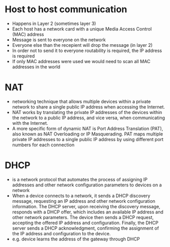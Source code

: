 # Host to host communication

- Happens in Layer 2 (sometimes layer 3)
- Each host has a network card with a unique Media Access Control (MAC) address
- Message is sent to everyone on the network
- Everyone else than the recepient will drop the message (in layer 2)
- In order not to send it to everyone routability is required, the IP address is required
- If only MAC addresses were used we would need to scan all MAC addresses in the world

# NAT

- networking technique that allows multiple devices within a private network to share a single public IP address when accessing the Internet.
- NAT works by translating the private IP addresses of the devices within the network to a public IP address, and vice versa, when communicating with the Internet.
- A more specific form of dynamic NAT is Port Address Translation (PAT), also known as NAT Overloading or IP Masquerading. PAT maps multiple private IP addresses to a single public IP address by using different port numbers for each connection

# DHCP

- is a network protocol that automates the process of assigning IP addresses and other network configuration parameters to devices on a network
- When a device connects to a network, it sends a DHCP discovery message, requesting an IP address and other network configuration information. The DHCP server, upon receiving the discovery message, responds with a DHCP offer, which includes an available IP address and other network parameters. The device then sends a DHCP request, accepting the offered IP address and configuration. Finally, the DHCP server sends a DHCP acknowledgment, confirming the assignment of the IP address and configuration to the device.
- e.g. device learns the address of the gateway through DHCP